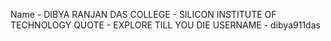 Name - DIBYA RANJAN DAS
COLLEGE - SILICON INSTITUTE OF TECHNOLOGY
QUOTE - EXPLORE TILL YOU DIE
USERNAME - dibya911das
